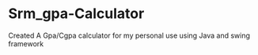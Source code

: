 # Srm_gpa-Calculator
Created A Gpa/Cgpa calculator for my personal use using Java and swing framework
